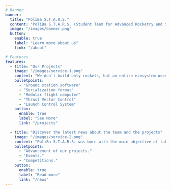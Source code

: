 ```yaml
---
# Banner
banner:
  title: "PoliBa S.T.A.R.S."
  content: "PoliBa S.T.A.R.S. (Student Team for Advanced Rocketry and Space) is a group of students of Politecnico di Bari, who share a passion for rockets and space."
  image: "/images/banner.png"
  button:
    enable: true
    label: "Learn more about us"
    link: "/about"

# Features
features:
  - title: "Our Projects"
    image: "/images/service-1.png"
    content: "We don't build only rockets, but an entire ecosystem used from design to launch and during flight operations. We developed solutions for various problems and some are released as Open Source projects."
    bulletpoints:
      - "Ground station software"
      - "Serialization format"
      - "Modular flight computer"
      - "Thrust Vector Control"
      - "Launch Control System"
    button:
      enable: true
      label: "See More"
      link: "/projects"

  - title: "Discover the latest news about the team and the projects"
    image: "/images/service-2.png"
    content: "PoliBa S.T.A.R.S. was born with the main objective of taking part to EuRoC and other rocketry related events."
    bulletpoints:
      - "Advancement of our projects."
      - "Events."
      - "Competitions."
    button:
      enable: true
      label: "Read more"
      link: "/news"
---
```


